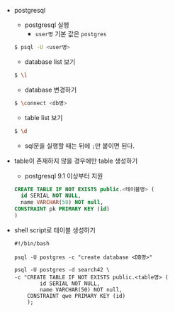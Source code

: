 

- postgresql

  - postgresql 실행
    - `user명` 기본 값은 `postgres`

  ```bash
  $ psql -U <user명>
  ```

  - database list 보기

  ```bash
  $ \l
  ```

  - database 변경하기

  ```bash
  $ \connect <db명>
  ```

  - table list 보기

  ```bash
  $ \d
  ```

  - sql문을 실행할 때는 뒤에 `;`만 붙이면 된다.



- table이 존재하지 않을 경우에만 table 생성하기

  - postgresql 9.1 이상부터 지원

  ```sql
  CREATE TABLE IF NOT EXISTS public.<테이블명> (
  	id SERIAL NOT NULL,
  	name VARCHAR(50) NOT null,
  CONSTRAINT pk PRIMARY KEY (id)
  ) 
  ```



- shell script로 테이블 생성하기

  ```shell
  #!/bin/bash
  
  psql -U postgres -c "create database <DB명>"
  
  psql -U postgres -d search42 \
  -c "CREATE TABLE IF NOT EXISTS public.<table명> (
          id SERIAL NOT NULL,
          name VARCHAR(50) NOT null,
      CONSTRAINT qwe PRIMARY KEY (id)
      );
  ```